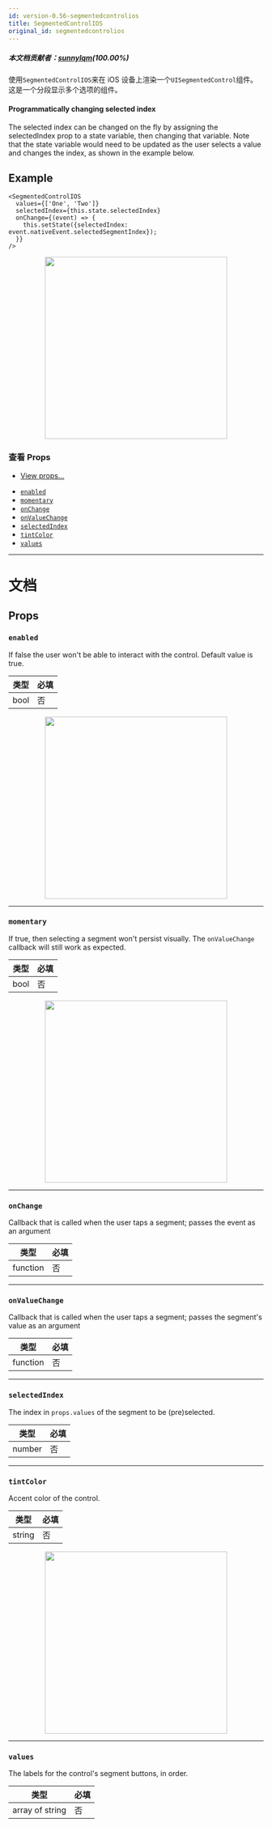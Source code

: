 ```yaml
---
id: version-0.56-segmentedcontrolios
title: SegmentedControlIOS
original_id: segmentedcontrolios
---
```


##### 本文档贡献者：[sunnylqm](https://github.com/search?q=sunnylqm%40qq.com+in%3Aemail&type=Users)(100.00%)

使用`SegmentedControlIOS`来在 iOS 设备上渲染一个`UISegmentedControl`组件。这是一个分段显示多个选项的组件。

#### Programmatically changing selected index

The selected index can be changed on the fly by assigning the selectedIndex prop to a state variable, then changing that variable. Note that the state variable would need to be updated as the user selects a value and changes the index, as shown in the example below.

## Example

```
<SegmentedControlIOS
  values={['One', 'Two']}
  selectedIndex={this.state.selectedIndex}
  onChange={(event) => {
    this.setState({selectedIndex: event.nativeEvent.selectedSegmentIndex});
  }}
/>
```

<center><img src="https://cdn.jsdelivr.net/gh/reactnativecn/react-native-website@gh-pages/docs/assets/SegmentedControlIOS/example.gif" width="360"></img></center>

### 查看 Props

- [View props...](view.md#props)

* [`enabled`](segmentedcontrolios.md#enabled)
* [`momentary`](segmentedcontrolios.md#momentary)
* [`onChange`](segmentedcontrolios.md#onchange)
* [`onValueChange`](segmentedcontrolios.md#onvaluechange)
* [`selectedIndex`](segmentedcontrolios.md#selectedindex)
* [`tintColor`](segmentedcontrolios.md#tintcolor)
* [`values`](segmentedcontrolios.md#values)

---

# 文档

## Props

### `enabled`

If false the user won't be able to interact with the control. Default value is true.

| 类型 | 必填 |
| ---- | ---- |
| bool | 否   |

<center><img src="https://cdn.jsdelivr.net/gh/reactnativecn/react-native-website@gh-pages/docs/assets/SegmentedControlIOS/enabled.png" width="360"></img></center>

---

### `momentary`

If true, then selecting a segment won't persist visually. The `onValueChange` callback will still work as expected.

| 类型 | 必填 |
| ---- | ---- |
| bool | 否   |

<center><img src="https://cdn.jsdelivr.net/gh/reactnativecn/react-native-website@gh-pages/docs/assets/SegmentedControlIOS/momentary.gif" width="360"></img></center>

---

### `onChange`

Callback that is called when the user taps a segment; passes the event as an argument

| 类型     | 必填 |
| -------- | ---- |
| function | 否   |

---

### `onValueChange`

Callback that is called when the user taps a segment; passes the segment's value as an argument

| 类型     | 必填 |
| -------- | ---- |
| function | 否   |

---

### `selectedIndex`

The index in `props.values` of the segment to be (pre)selected.

| 类型   | 必填 |
| ------ | ---- |
| number | 否   |

---

### `tintColor`

Accent color of the control.

| 类型   | 必填 |
| ------ | ---- |
| string | 否   |

<center><img src="https://cdn.jsdelivr.net/gh/reactnativecn/react-native-website@gh-pages/docs/assets/SegmentedControlIOS/tintColor.png" width="360"></img></center>

---

### `values`

The labels for the control's segment buttons, in order.

| 类型            | 必填 |
| --------------- | ---- |
| array of string | 否   |
